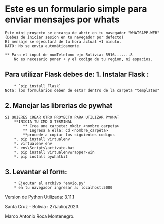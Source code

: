 # Este es un formulario simple para enviar mensajes por whats
    Este mini proyecto se encarga de abrir en tu navegador "WHATSAPP.WEB" (Debes de iniciar sesion en tu navegador por defecto)
    El mensaje se ejecutará de tu hora actual +1 minuto.
    DATO: No se envia automáticamente.

    ** Para el input de numTelefono ejm Bolivia: 5916.......8
        No es necesario poner + y el codigo de tu region, ni espacios.
## Para utilizar Flask debes de:  1. Instalar Flask : 
        * `pip install Flask`
	Nota: los formularios deben de estar dentro de la carpeta "templates"

       
  ##  2. Manejar las librerias de pywhat
   	SI QUIERES CREAR OTRO PROYECTO PARA UTILIZAR PYWHAT
        **INICIA TU CMD O TERMINAL
            ** Crea una carpeta: mkdir <nombre_carpeta>
            ** Ingresa a ella: cd <nombre_carpeta>
            **procede a copiar los siguientes codigos
        *. pip install virtualenv
        *. virtualenv env
        *. env\Scripts\activate.bat
        *. pip install virtualenvwrapper-win
	    *. pip install pywhatkit

   ## 3. Levantar el form:
        * Ejecutar el archivo "envio.py"
        * en tu navegador ingresar a: localhost:5000
Version de Python Utilizada: 3.11.1

Santa Cruz - Bolivia : 27/Julio/2023.

Marco Antonio Roca Montenegro.

